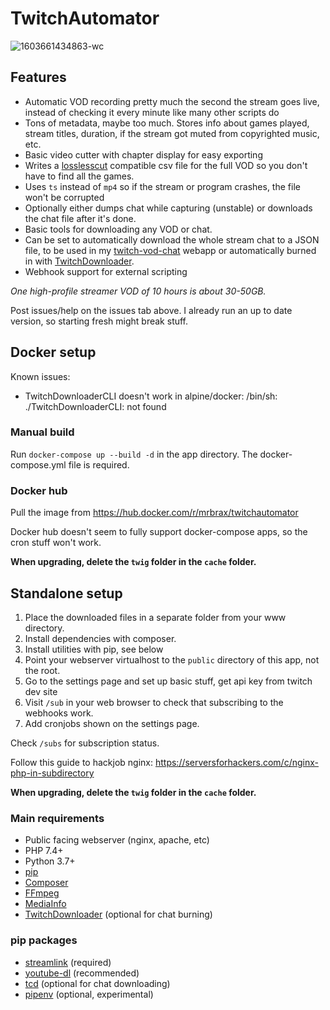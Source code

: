 # TwitchAutomator

![1603661434863-wc](https://user-images.githubusercontent.com/1517911/97119662-fe1b0a80-1711-11eb-8f40-20c1690a01c9.png)

## Features
- Automatic VOD recording pretty much the second the stream goes live, instead of checking it every minute like many other scripts do
- Tons of metadata, maybe too much. Stores info about games played, stream titles, duration, if the stream got muted from copyrighted music, etc.
- Basic video cutter with chapter display for easy exporting
- Writes a [losslesscut](https://github.com/mifi/lossless-cut/) compatible csv file for the full VOD so you don't have to find all the games.
- Uses `ts` instead of `mp4` so if the stream or program crashes, the file won't be corrupted
- Optionally either dumps chat while capturing (unstable) or downloads the chat file after it's done.
- Basic tools for downloading any VOD or chat.
- Can be set to automatically download the whole stream chat to a JSON file, to be used in my [twitch-vod-chat](https://github.com/MrBrax/twitch-vod-chat) webapp or automatically burned in with [TwitchDownloader](https://github.com/lay295/TwitchDownloader).
- Webhook support for external scripting

*One high-profile streamer VOD of 10 hours is about 30-50GB.*

Post issues/help on the issues tab above. I already run an up to date version, so starting fresh might break stuff.

## Docker setup

Known issues:
- TwitchDownloaderCLI doesn't work in alpine/docker: /bin/sh: ./TwitchDownloaderCLI: not found

### Manual build
Run `docker-compose up --build -d` in the app directory. The docker-compose.yml file is required.

### Docker hub

Pull the image from https://hub.docker.com/r/mrbrax/twitchautomator

Docker hub doesn't seem to fully support docker-compose apps, so the cron stuff won't work.

**When upgrading, delete the `twig` folder in the `cache` folder.**

## Standalone setup

1. Place the downloaded files in a separate folder from your www directory.
2. Install dependencies with composer.
3. Install utilities with pip, see below
4. Point your webserver virtualhost to the `public` directory of this app, not the root.
5. Go to the settings page and set up basic stuff, get api key from twitch dev site
6. Visit `/sub` in your web browser to check that subscribing to the webhooks work.
7. Add cronjobs shown on the settings page.

Check `/subs` for subscription status.

Follow this guide to hackjob nginx: https://serversforhackers.com/c/nginx-php-in-subdirectory

**When upgrading, delete the `twig` folder in the `cache` folder.**

### Main requirements
- Public facing webserver (nginx, apache, etc)
- PHP 7.4+
- Python 3.7+
- [pip](https://pypi.org/project/pip/)
- [Composer](https://getcomposer.org/)
- [FFmpeg](https://ffmpeg.org/download.html)
- [MediaInfo](https://mediaarea.net/en/MediaInfo)
- [TwitchDownloader](https://github.com/lay295/TwitchDownloader) (optional for chat burning)

### pip packages
- [streamlink](https://github.com/streamlink/streamlink) (required)
- [youtube-dl](https://youtube-dl.org/) (recommended)
- [tcd](https://pypi.org/project/tcd/) (optional for chat downloading)
- [pipenv](https://github.com/pypa/pipenv) (optional, experimental)
